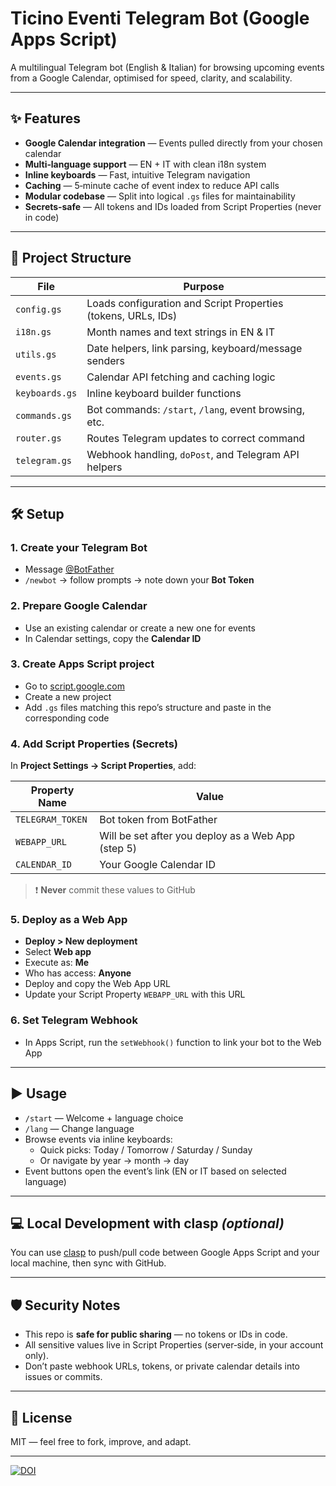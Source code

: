 # Ticino Eventi Telegram Bot (Google Apps Script)

A multilingual Telegram bot (English & Italian) for browsing upcoming events from a Google Calendar, optimised for speed, clarity, and scalability.

---

## ✨ Features

- **Google Calendar integration** — Events pulled directly from your chosen calendar
- **Multi‑language support** — EN + IT with clean i18n system
- **Inline keyboards** — Fast, intuitive Telegram navigation
- **Caching** — 5‑minute cache of event index to reduce API calls
- **Modular codebase** — Split into logical `.gs` files for maintainability
- **Secrets‑safe** — All tokens and IDs loaded from Script Properties (never in code)

---

## 📂 Project Structure

| File           | Purpose |
|----------------|---------|
| `config.gs`    | Loads configuration and Script Properties (tokens, URLs, IDs) |
| `i18n.gs`      | Month names and text strings in EN & IT |
| `utils.gs`     | Date helpers, link parsing, keyboard/message senders |
| `events.gs`    | Calendar API fetching and caching logic |
| `keyboards.gs` | Inline keyboard builder functions |
| `commands.gs`  | Bot commands: `/start`, `/lang`, event browsing, etc. |
| `router.gs`    | Routes Telegram updates to correct command |
| `telegram.gs`  | Webhook handling, `doPost`, and Telegram API helpers |

---

## 🛠 Setup

### 1. Create your Telegram Bot
- Message [@BotFather](https://t.me/BotFather)
- `/newbot` → follow prompts → note down your **Bot Token**

### 2. Prepare Google Calendar
- Use an existing calendar or create a new one for events
- In Calendar settings, copy the **Calendar ID**

### 3. Create Apps Script project
- Go to [script.google.com](https://script.google.com)
- Create a new project
- Add `.gs` files matching this repo’s structure and paste in the corresponding code

### 4. Add Script Properties (Secrets)
In **Project Settings → Script Properties**, add:

| Property Name     | Value |
|-------------------|-------|
| `TELEGRAM_TOKEN`  | Bot token from BotFather |
| `WEBAPP_URL`      | Will be set after you deploy as a Web App (step 5) |
| `CALENDAR_ID`     | Your Google Calendar ID |

> ❗ **Never** commit these values to GitHub

### 5. Deploy as a Web App
- **Deploy > New deployment**
- Select **Web app**
- Execute as: **Me**
- Who has access: **Anyone**
- Deploy and copy the Web App URL
- Update your Script Property `WEBAPP_URL` with this URL

### 6. Set Telegram Webhook
- In Apps Script, run the `setWebhook()` function to link your bot to the Web App

---

## ▶ Usage

- `/start` — Welcome + language choice
- `/lang` — Change language
- Browse events via inline keyboards:
  - Quick picks: Today / Tomorrow / Saturday / Sunday
  - Or navigate by year → month → day
- Event buttons open the event’s link (EN or IT based on selected language)

---

## 💻 Local Development with clasp *(optional)*

You can use [clasp](https://github.com/google/clasp) to push/pull code between Google Apps Script and your local machine, then sync with GitHub.

---

## 🛡️ Security Notes

- This repo is **safe for public sharing** — no tokens or IDs in code.
- All sensitive values live in Script Properties (server‑side, in your account only).
- Don’t paste webhook URLs, tokens, or private calendar details into issues or commits.

---

## 📜 License

MIT — feel free to fork, improve, and adapt.

---

<a href="https://doi.org/10.5281/zenodo.15281954"><img src="https://zenodo.org/badge/757993149.svg" alt="DOI"></a>
